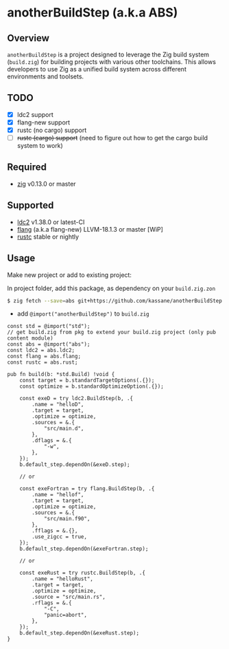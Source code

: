 # anotherBuildStep (a.k.a ABS)

## Overview

`anotherBuildStep` is a project designed to leverage the Zig build system (`build.zig`) for building projects with various other toolchains. This allows developers to use Zig as a unified build system across different environments and toolsets.

## TODO

- [x] ldc2 support
- [x] flang-new support
- [x] rustc (no cargo) support
- [ ] ~~rustc (cargo) support~~ (need to figure out how to get the cargo build system to work)

## Required

- [zig](https://ziglang.org/download) v0.13.0 or master


## Supported

- [ldc2](https://ldc-developers.github.io/) v1.38.0 or latest-CI
- [flang](https://flang.llvm.org) (a.k.a flang-new) LLVM-18.1.3 or master [WiP]
- [rustc](https://www.rust-lang.org/tools/install) stable or nightly


## Usage

Make new project or add to existing project:

In project folder, add this package, as dependency on your `build.zig.zon`

```bash
$ zig fetch --save=abs git+https://github.com/kassane/anotherBuildStep
```
- add `@import("anotherBuildStep")` to `build.zig`

```zig
const std = @import("std");
// get build.zig from pkg to extend your build.zig project (only pub content module)
const abs = @import("abs");
const ldc2 = abs.ldc2;
const flang = abs.flang;
const rustc = abs.rust; 

pub fn build(b: *std.Build) !void {
    const target = b.standardTargetOptions(.{});
    const optimize = b.standardOptimizeOption(.{});
    
    const exeD = try ldc2.BuildStep(b, .{
        .name = "helloD",
        .target = target,
        .optimize = optimize,
        .sources = &.{
            "src/main.d",
        },
        .dflags = &.{
            "-w",
        },
    });
    b.default_step.dependOn(&exeD.step);

    // or

    const exeFortran = try flang.BuildStep(b, .{
        .name = "hellof",
        .target = target,
        .optimize = optimize,
        .sources = &.{
            "src/main.f90",
        },
        .fflags = &.{},
        .use_zigcc = true,
    });
    b.default_step.dependOn(&exeFortran.step);

    // or

    const exeRust = try rustc.BuildStep(b, .{
        .name = "helloRust",
        .target = target,
        .optimize = optimize,
        .source = "src/main.rs",
        .rflags = &.{
            "-C",
            "panic=abort",
        },
    });
    b.default_step.dependOn(&exeRust.step);
}
```
